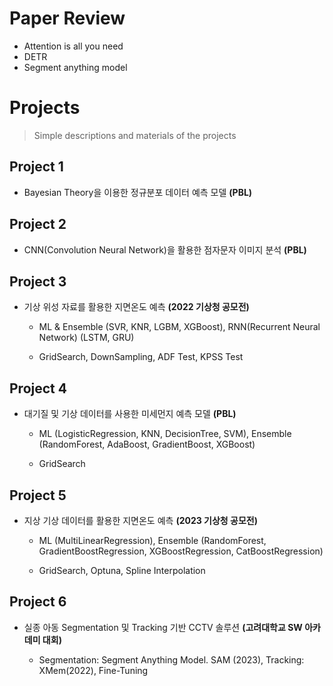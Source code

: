 # Paper Review
  - Attention is all you need
  - DETR
  - Segment anything model
    
# Projects
> Simple descriptions and materials of the projects

## Project 1

- Bayesian Theory을 이용한 정규분포 데이터 예측 모델 **(PBL)**

## Project 2

- CNN(Convolution Neural Network)을 활용한 점자문자 이미지 분석 **(PBL)**

## Project 3

- 기상 위성 자료를 활용한 지면온도 예측 **(2022 기상청 공모전)**
  
  - ML & Ensemble (SVR, KNR, LGBM, XGBoost), RNN(Recurrent Neural Network) (LSTM, GRU)
    
  - GridSearch, DownSampling, ADF Test, KPSS Test

## Project 4

- 대기질 및 기상 데이터를 사용한 미세먼지 예측 모델 **(PBL)**
  
    - ML (LogisticRegression, KNN, DecisionTree, SVM), Ensemble (RandomForest, AdaBoost, GradientBoost, XGBoost)
      
    - GridSearch

## Project 5

- 지상 기상 데이터를 활용한 지면온도 예측 **(2023 기상청 공모전)**
  
    - ML (MultiLinearRegression), Ensemble (RandomForest, GradientBoostRegression, XGBoostRegression, CatBoostRegression)
      
    - GridSearch, Optuna, Spline Interpolation
      
## Project 6

- 실종 아동 Segmentation 및 Tracking 기반 CCTV 솔루션 **(고려대학교 SW 아카데미 대회)**
  
    - Segmentation: Segment Anything Model. SAM (2023), Tracking: XMem(2022), Fine-Tuning
